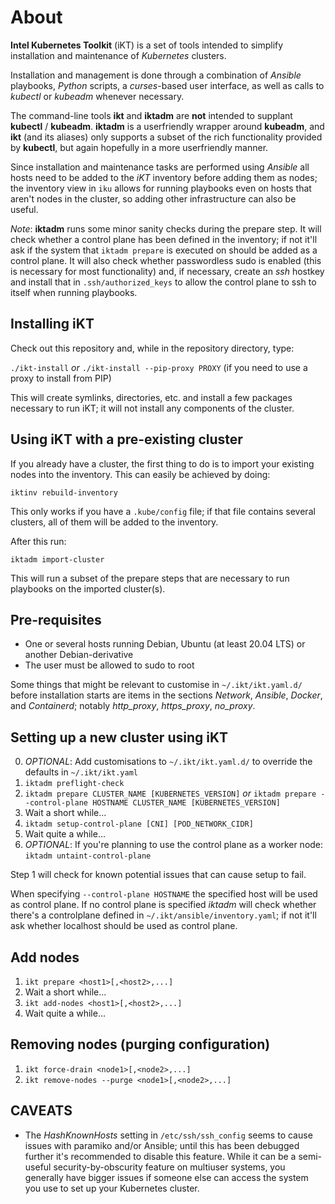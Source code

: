 # About

__Intel Kubernetes Toolkit__ (iKT) is a set of tools intended to simplify installation
and maintenance of _Kubernetes_ clusters.

Installation and management is done through a combination of _Ansible_ playbooks,
_Python_ scripts, a _curses_-based user interface, as well as calls to _kubectl_
or _kubeadm_ whenever necessary.

The command-line tools __ikt__ and __iktadm__ are __not__ intended to supplant
__kubectl__ / __kubeadm__. __iktadm__ is a userfriendly wrapper around __kubeadm__,
and __ikt__ (and its aliases) only supports a subset of the rich functionality
provided by __kubectl__, but again hopefully in a more userfriendly manner.

Since installation and maintenance tasks are performed using _Ansible_ all hosts
need to be added to the _iKT_ inventory before adding them as nodes;
the inventory view in `iku` allows for running playbooks even on hosts that aren't
nodes in the cluster, so adding other infrastructure can also be useful.

_Note_: __iktadm__ runs some minor sanity checks during the prepare step.
It will check whether a control plane has been defined in the inventory;
if not it'll ask if the system that `iktadm prepare` is executed on should be added
as a control plane. It will also check whether passwordless sudo is enabled
(this is necessary for most functionality) and, if necessary, create an _ssh_
hostkey and install that in `.ssh/authorized_keys` to allow the control plane
to ssh to itself when running playbooks.

## Installing iKT

Check out this repository and, while in the repository directory, type:

`./ikt-install`
_or_
`./ikt-install --pip-proxy PROXY` (if you need to use a proxy to install from PIP)

This will create symlinks, directories, etc. and install a few packages
necessary to run iKT; it will not install any components of the cluster.

## Using __iKT__ with a pre-existing cluster

If you already have a cluster, the first thing to do is to import your existing
nodes into the inventory. This can easily be achieved by doing:

`iktinv rebuild-inventory`

This only works if you have a `.kube/config` file; if that file contains
several clusters, all of them will be added to the inventory.

After this run:

`iktadm import-cluster`

This will run a subset of the prepare steps that are necessary to run playbooks
on the imported cluster(s).

## Pre-requisites

* One or several hosts running Debian, Ubuntu (at least 20.04 LTS) or another Debian-derivative
* The user must be allowed to sudo to root

Some things that might be relevant to customise in `~/.ikt/ikt.yaml.d/`
before installation starts are items in the sections _Network_, _Ansible_,
_Docker_, and _Containerd_; notably _http_proxy_, _https_proxy_, _no_proxy_.

## Setting up a new cluster using __iKT__

0. _OPTIONAL_: Add customisations to `~/.ikt/ikt.yaml.d/` to override the defaults in `~/.ikt/ikt.yaml`
1. `iktadm preflight-check`
2. `iktadm prepare CLUSTER_NAME [KUBERNETES_VERSION]`
   _or_
   `iktadm prepare --control-plane HOSTNAME CLUSTER_NAME [KUBERNETES_VERSION]`
3. Wait a short while...
4. `iktadm setup-control-plane [CNI] [POD_NETWORK_CIDR]`
5. Wait quite a while...
6. _OPTIONAL_: If you're planning to use the control plane as a worker node: `iktadm untaint-control-plane`

Step 1 will check for known potential issues that can cause setup to fail.

When specifying `--control-plane HOSTNAME` the specified host will be used as control plane.
If no control plane is specified _iktadm_ will check whether there's a controlplane defined
in `~/.ikt/ansible/inventory.yaml`; if not it'll ask whether localhost should be used as control plane.

## Add nodes

1. `ikt prepare <host1>[,<host2>,...]`
2. Wait a short while...
3. `ikt add-nodes <host1>[,<host2>,...]`
11. Wait quite a while...

## Removing nodes (purging configuration)

1. `ikt force-drain <node1>[,<node2>,...]`
2. `ikt remove-nodes --purge <node1>[,<node2>,...]`

## CAVEATS

* The _HashKnownHosts_ setting in `/etc/ssh/ssh_config` seems to cause issues with paramiko
  and/or Ansible; until this has been debugged further it's recommended to disable this feature.
  While it can be a semi-useful security-by-obscurity feature on multiuser systems, you generally
  have bigger issues if someone else can access the system you use to set up your Kubernetes cluster.
